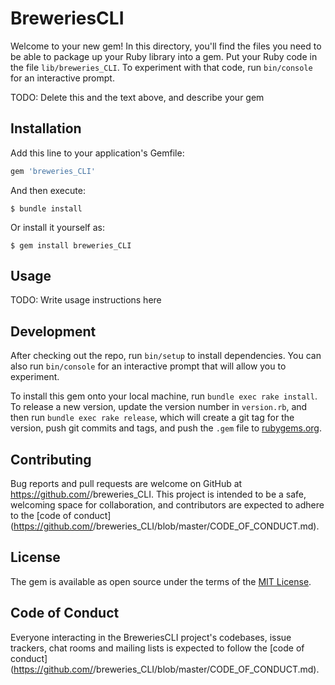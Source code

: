 # BreweriesCLI

Welcome to your new gem! In this directory, you'll find the files you need to be able to package up your Ruby library into a gem. Put your Ruby code in the file `lib/breweries_CLI`. To experiment with that code, run `bin/console` for an interactive prompt.

TODO: Delete this and the text above, and describe your gem

## Installation

Add this line to your application's Gemfile:

```ruby
gem 'breweries_CLI'
```

And then execute:

    $ bundle install

Or install it yourself as:

    $ gem install breweries_CLI

## Usage

TODO: Write usage instructions here

## Development

After checking out the repo, run `bin/setup` to install dependencies. You can also run `bin/console` for an interactive prompt that will allow you to experiment.

To install this gem onto your local machine, run `bundle exec rake install`. To release a new version, update the version number in `version.rb`, and then run `bundle exec rake release`, which will create a git tag for the version, push git commits and tags, and push the `.gem` file to [rubygems.org](https://rubygems.org).

## Contributing

Bug reports and pull requests are welcome on GitHub at https://github.com/<github username>/breweries_CLI. This project is intended to be a safe, welcoming space for collaboration, and contributors are expected to adhere to the [code of conduct](https://github.com/<github username>/breweries_CLI/blob/master/CODE_OF_CONDUCT.md).


## License

The gem is available as open source under the terms of the [MIT License](https://opensource.org/licenses/MIT).

## Code of Conduct

Everyone interacting in the BreweriesCLI project's codebases, issue trackers, chat rooms and mailing lists is expected to follow the [code of conduct](https://github.com/<github username>/breweries_CLI/blob/master/CODE_OF_CONDUCT.md).
